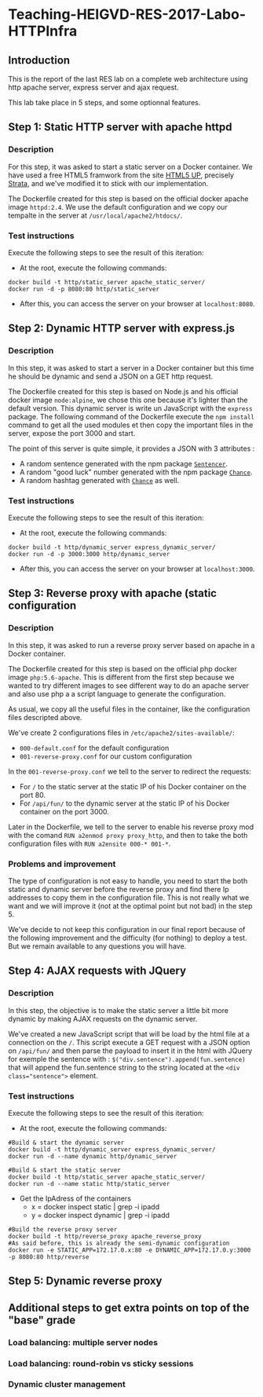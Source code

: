 # Teaching-HEIGVD-RES-2017-Labo-HTTPInfra

## Introduction
This is the report of the last RES lab on a complete web architecture using http apache server, express server and ajax request.

This lab take place in 5 steps, and some optionnal features.
## Step 1: Static HTTP server with apache httpd

### Description
For this step, it was asked to start a static server on a Docker container.
We have used a free HTML5 framwork from the site [HTML5 UP](https://html5up.net/ "html5up's Homepage"), precisely [Strata](https://html5up.net/strata), and we've modified it to stick with our implementation.

The Dockerfile created for this step is based on the official docker apache image `httpd:2.4`. We use the default configuration and we copy our tempalte in the server at `/usr/local/apache2/htdocs/`.

### Test instructions
Execute the following steps to see the result of this iteration:

* At the root, execute the following commands:
```
docker build -t http/static_server apache_static_server/
docker run -d -p 8080:80 http/static_server
```

* After this, you can access the server on your browser at `localhost:8080`.

## Step 2: Dynamic HTTP server with express.js

### Description
In this step, it was asked to start a server in a Docker container but this time he should be dynamic and send a JSON on a GET http request.

The Dockerfile created for this step is based on Node.js and his official docker image `node:alpine`, we chose this one because it's lighter than the default version. This dynamic server is write un JavaScript with the `express` package. The following command of the Dockerfile execute the `npm install` command to get all the used modules et then copy the important files in the server, expose the port 3000 and start.

The point of this server is quite simple, it provides a JSON with 3 attributes :
* A random sentence generated with the npm package [`Sentencer`](http://kylestetz.github.io/Sentencer/).
* A random "good luck" number generated with the npm package [`Chance`](http://chancejs.com/).
* A random hashtag generated with [`Chance`](http://chancejs.com/) as well.

### Test instructions
Execute the following steps to see the result of this iteration:

* At the root, execute the following commands:
```
docker build -t http/dynamic_server express_dynamic_server/
docker run -d -p 3000:3000 http/dynamic_server
```

* After this, you can access the server on your browser at `localhost:3000`.

## Step 3: Reverse proxy with apache (static configuration

### Description
In this step, it was asked to run a reverse proxy server based on apache in a Docker container.

The Dockerfile created for this step is based on the official php docker image `php:5.6-apache`. This is different from the first step because we wanted to try different images to see different way to do an apache server and also use php a a script language to generate the configuration.

As usual, we copy all the useful files in the container, like the configuration files descripted above.

We've create 2 configurations files in `/etc/apache2/sites-available/`:
* `000-default.conf` for the default configuration
* `001-reverse-proxy.conf` for our custom configuration

In the `001-reverse-proxy.conf` we tell to the server to redirect the requests:
* For `/` to the static server at the static IP of his Docker container on the port 80.
* For `/api/fun/` to the dynamic server at the static IP of his Docker container on the port 3000.

Later in the Dockerfile, we tell to the server to enable his reverse proxy mod with the comand `RUN a2enmod proxy proxy_http`, and then to take the both configuration files with `RUN a2ensite 000-* 001-*`.

### Problems and improvement
The type of configuration is not easy to handle, you need to start the both static and dynamic server before the reverse proxy and find there Ip addresses to copy them in the configuration file. This is not really what we want and we will improve it (not at the optimal point but not bad) in the step 5.

We've decide to not keep this configuration in our final report because of the following improvement and the difficulty (for nothing) to deploy a test. But we remain available to any questions you will have.

## Step 4: AJAX requests with JQuery

### Description
In this step, the objective is to make the static server a little bit more dynamic by making AJAX requests on the dynamic server.

We've created a new JavaScript script that will be load by the html file at a connection on the `/`. This script execute a GET request with a JSON option on `/api/fun/` and then parse the payload to insert it in the html with JQuery for exemple the sentence with :  `$("div.sentence").append(fun.sentence)` that will append the fun.sentence string to the string located at the `<div class="sentence">` element.

### Test instructions
Execute the following steps to see the result of this iteration:

* At the root, execute the following commands:

```
#Build & start the dynamic server
docker build -t http/dynamic_server express_dynamic_server/
docker run -d --name dynamic http/dynamic_server

#Build & start the static server
docker build -t http/static_server apache_static_server/
docker run -d --name static http/static_server
```

* Get the IpAdress of the containers
  * x = docker inspect static | grep -i ipadd
  * y = docker inspect dynamic | grep -i ipadd

```
#Build the reverse proxy server
docker build -t http/reverse_proxy apache_reverse_proxy
#As said before, this is already the semi-dynamic configuration
docker run -e STATIC_APP=172.17.0.x:80 -e DYNAMIC_APP=172.17.0.y:3000 -p 8080:80 http/reverse
```


## Step 5: Dynamic reverse proxy

## Additional steps to get extra points on top of the "base" grade

### Load balancing: multiple server nodes

### Load balancing: round-robin vs sticky sessions

### Dynamic cluster management

